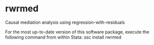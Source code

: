 # rwrmed
Causal mediation analysis using regression-with-residuals

For the most up-to-date version of this software package, execute 
the following command from within Stata: ssc install rwrmed
